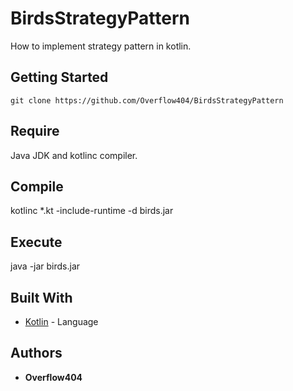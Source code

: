 # BirdsStrategyPattern
How to implement strategy pattern in kotlin.

## Getting Started

`git clone https://github.com/Overflow404/BirdsStrategyPattern`

## Require
Java JDK and kotlinc compiler.

## Compile
kotlinc *.kt -include-runtime -d birds.jar

## Execute
java -jar birds.jar

## Built With

* [Kotlin](https://kotlinlang.org/) - Language

## Authors

* **Overflow404** 
